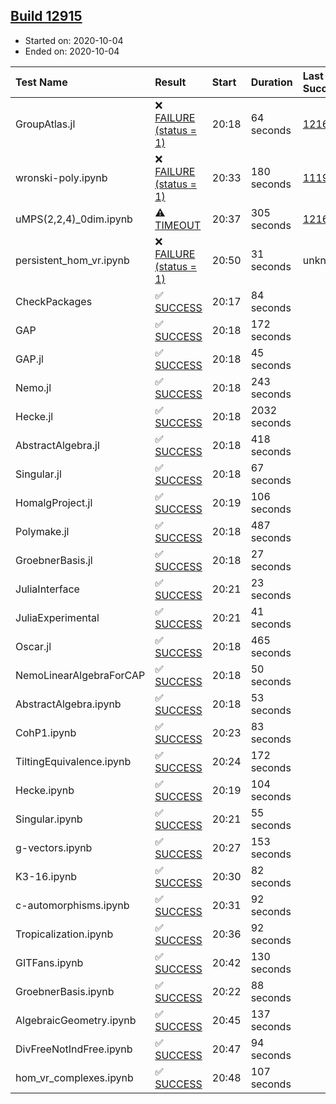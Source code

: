 ## [Build 12915](https://oscarci.mathematik.uni-kl.de/job/oscar/12915/)

* Started on: 2020-10-04
* Ended on: 2020-10-04

| Test Name    | Result | Start | Duration | Last Success | First Failure |
|:-------------|:-------|:------|:---------|:-------------|:--------------|
| GroupAtlas.jl | ❌ [FAILURE (status = 1)](https://oscarci.mathematik.uni-kl.de/job/oscar/12915/artifact/logs/build-12915/GroupAtlas.jl.log) | 20:18 | 64 seconds | [12167](https://oscarci.mathematik.uni-kl.de/job/oscar/12167/) | [12168](https://oscarci.mathematik.uni-kl.de/job/oscar/12168/) |
| wronski-poly.ipynb | ❌ [FAILURE (status = 1)](https://oscarci.mathematik.uni-kl.de/job/oscar/12915/artifact/logs/build-12915/wronski-poly.ipynb.log) | 20:33 | 180 seconds | [11192](https://oscarci.mathematik.uni-kl.de/job/oscar/11192/) | [11193](https://oscarci.mathematik.uni-kl.de/job/oscar/11193/) |
| uMPS(2,2,4)_0dim.ipynb | ⚠ [TIMEOUT](https://oscarci.mathematik.uni-kl.de/job/oscar/12915/artifact/logs/build-12915/uMPS-2-2-4-_0dim.ipynb.log) | 20:37 | 305 seconds | [12167](https://oscarci.mathematik.uni-kl.de/job/oscar/12167/) | [12168](https://oscarci.mathematik.uni-kl.de/job/oscar/12168/) |
| persistent_hom_vr.ipynb | ❌ [FAILURE (status = 1)](https://oscarci.mathematik.uni-kl.de/job/oscar/12915/artifact/logs/build-12915/persistent_hom_vr.ipynb.log) | 20:50 | 31 seconds | unknown | unknown |
| CheckPackages | ✅ [SUCCESS](https://oscarci.mathematik.uni-kl.de/job/oscar/12915/artifact/logs/build-12915/CheckPackages.log) | 20:17 | 84 seconds |  |  |
| GAP | ✅ [SUCCESS](https://oscarci.mathematik.uni-kl.de/job/oscar/12915/artifact/logs/build-12915/GAP.log) | 20:18 | 172 seconds |  |  |
| GAP.jl | ✅ [SUCCESS](https://oscarci.mathematik.uni-kl.de/job/oscar/12915/artifact/logs/build-12915/GAP.jl.log) | 20:18 | 45 seconds |  |  |
| Nemo.jl | ✅ [SUCCESS](https://oscarci.mathematik.uni-kl.de/job/oscar/12915/artifact/logs/build-12915/Nemo.jl.log) | 20:18 | 243 seconds |  |  |
| Hecke.jl | ✅ [SUCCESS](https://oscarci.mathematik.uni-kl.de/job/oscar/12915/artifact/logs/build-12915/Hecke.jl.log) | 20:18 | 2032 seconds |  |  |
| AbstractAlgebra.jl | ✅ [SUCCESS](https://oscarci.mathematik.uni-kl.de/job/oscar/12915/artifact/logs/build-12915/AbstractAlgebra.jl.log) | 20:18 | 418 seconds |  |  |
| Singular.jl | ✅ [SUCCESS](https://oscarci.mathematik.uni-kl.de/job/oscar/12915/artifact/logs/build-12915/Singular.jl.log) | 20:18 | 67 seconds |  |  |
| HomalgProject.jl | ✅ [SUCCESS](https://oscarci.mathematik.uni-kl.de/job/oscar/12915/artifact/logs/build-12915/HomalgProject.jl.log) | 20:19 | 106 seconds |  |  |
| Polymake.jl | ✅ [SUCCESS](https://oscarci.mathematik.uni-kl.de/job/oscar/12915/artifact/logs/build-12915/Polymake.jl.log) | 20:18 | 487 seconds |  |  |
| GroebnerBasis.jl | ✅ [SUCCESS](https://oscarci.mathematik.uni-kl.de/job/oscar/12915/artifact/logs/build-12915/GroebnerBasis.jl.log) | 20:18 | 27 seconds |  |  |
| JuliaInterface | ✅ [SUCCESS](https://oscarci.mathematik.uni-kl.de/job/oscar/12915/artifact/logs/build-12915/JuliaInterface.log) | 20:21 | 23 seconds |  |  |
| JuliaExperimental | ✅ [SUCCESS](https://oscarci.mathematik.uni-kl.de/job/oscar/12915/artifact/logs/build-12915/JuliaExperimental.log) | 20:21 | 41 seconds |  |  |
| Oscar.jl | ✅ [SUCCESS](https://oscarci.mathematik.uni-kl.de/job/oscar/12915/artifact/logs/build-12915/Oscar.jl.log) | 20:18 | 465 seconds |  |  |
| NemoLinearAlgebraForCAP | ✅ [SUCCESS](https://oscarci.mathematik.uni-kl.de/job/oscar/12915/artifact/logs/build-12915/NemoLinearAlgebraForCAP.log) | 20:18 | 50 seconds |  |  |
| AbstractAlgebra.ipynb | ✅ [SUCCESS](https://oscarci.mathematik.uni-kl.de/job/oscar/12915/artifact/logs/build-12915/AbstractAlgebra.ipynb.log) | 20:18 | 53 seconds |  |  |
| CohP1.ipynb | ✅ [SUCCESS](https://oscarci.mathematik.uni-kl.de/job/oscar/12915/artifact/logs/build-12915/CohP1.ipynb.log) | 20:23 | 83 seconds |  |  |
| TiltingEquivalence.ipynb | ✅ [SUCCESS](https://oscarci.mathematik.uni-kl.de/job/oscar/12915/artifact/logs/build-12915/TiltingEquivalence.ipynb.log) | 20:24 | 172 seconds |  |  |
| Hecke.ipynb | ✅ [SUCCESS](https://oscarci.mathematik.uni-kl.de/job/oscar/12915/artifact/logs/build-12915/Hecke.ipynb.log) | 20:19 | 104 seconds |  |  |
| Singular.ipynb | ✅ [SUCCESS](https://oscarci.mathematik.uni-kl.de/job/oscar/12915/artifact/logs/build-12915/Singular.ipynb.log) | 20:21 | 55 seconds |  |  |
| g-vectors.ipynb | ✅ [SUCCESS](https://oscarci.mathematik.uni-kl.de/job/oscar/12915/artifact/logs/build-12915/g-vectors.ipynb.log) | 20:27 | 153 seconds |  |  |
| K3-16.ipynb | ✅ [SUCCESS](https://oscarci.mathematik.uni-kl.de/job/oscar/12915/artifact/logs/build-12915/K3-16.ipynb.log) | 20:30 | 82 seconds |  |  |
| c-automorphisms.ipynb | ✅ [SUCCESS](https://oscarci.mathematik.uni-kl.de/job/oscar/12915/artifact/logs/build-12915/c-automorphisms.ipynb.log) | 20:31 | 92 seconds |  |  |
| Tropicalization.ipynb | ✅ [SUCCESS](https://oscarci.mathematik.uni-kl.de/job/oscar/12915/artifact/logs/build-12915/Tropicalization.ipynb.log) | 20:36 | 92 seconds |  |  |
| GITFans.ipynb | ✅ [SUCCESS](https://oscarci.mathematik.uni-kl.de/job/oscar/12915/artifact/logs/build-12915/GITFans.ipynb.log) | 20:42 | 130 seconds |  |  |
| GroebnerBasis.ipynb | ✅ [SUCCESS](https://oscarci.mathematik.uni-kl.de/job/oscar/12915/artifact/logs/build-12915/GroebnerBasis.ipynb.log) | 20:22 | 88 seconds |  |  |
| AlgebraicGeometry.ipynb | ✅ [SUCCESS](https://oscarci.mathematik.uni-kl.de/job/oscar/12915/artifact/logs/build-12915/AlgebraicGeometry.ipynb.log) | 20:45 | 137 seconds |  |  |
| DivFreeNotIndFree.ipynb | ✅ [SUCCESS](https://oscarci.mathematik.uni-kl.de/job/oscar/12915/artifact/logs/build-12915/DivFreeNotIndFree.ipynb.log) | 20:47 | 94 seconds |  |  |
| hom_vr_complexes.ipynb | ✅ [SUCCESS](https://oscarci.mathematik.uni-kl.de/job/oscar/12915/artifact/logs/build-12915/hom_vr_complexes.ipynb.log) | 20:48 | 107 seconds |  |  |
